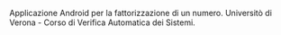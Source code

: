 Applicazione Android per la fattorizzazione di un numero.
Universitò di Verona - Corso di Verifica Automatica dei Sistemi.
